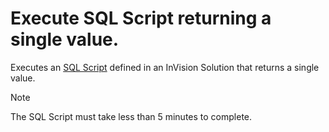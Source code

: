 # Execute SQL Script returning a single value.

Executes an [SQL Script](/articles/invision/docs/sqlscripts.md) defined in an InVision Solution that returns a single value.

>[!NOTE]
> The SQL Script must take less than 5 minutes to complete.
